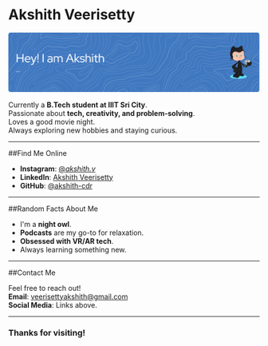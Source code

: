 # Akshith Veerisetty 

![Header Image](github-header-image.png)

Currently a **B.Tech student at IIIT Sri City**.  
Passionate about **tech, creativity, and problem-solving**.  
Loves a good movie night.  
Always exploring new hobbies and staying curious.

---

##Find Me Online

- **Instagram**: [@_akshith.v_](https://instagram.com/_akshith.v_)  
- **LinkedIn**: [Akshith Veerisetty](https://www.linkedin.com/in/akshith-veerisetty)  
- **GitHub**: [@akshith-cdr](https://github.com/akshith-cdr)  

---

##Random Facts About Me

-  I'm a **night owl**.  
-  **Podcasts** are my go-to for relaxation.  
-  **Obsessed with VR/AR tech**.  
-  Always learning something new.  

---

##Contact Me

Feel free to reach out!  
 **Email**: [veerisettyakshith@gmail.com](mailto:veerisettyakshith@gmail.com)  
 **Social Media**: Links above.

---

### Thanks for visiting!
